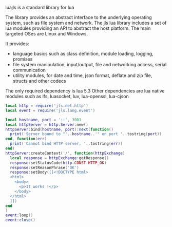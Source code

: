 luajls is a standard library for lua

The library provides an abstract interface to the underlying operating system, such as file system and network.
The jls lua library includes a set of lua modules providing an API to abstract the host platform.
The main targeted OSes are Linux and Windows.

It provides:
* language basics such as class definition, module loading, logging, promises
* file system manipulation, input/output, file and networking access, serial communication
* utility modules, for date and time, json format, deflate and zip file, structs and other codecs

The only required dependency is lua 5.3
Other dependencies are lua native modules such as lfs, luasocket, luv, lua-openssl, lua-cjson

```lua
local http = require('jls.net.http')
local event = require('jls.lang.event')

local hostname, port = '::', 3001
local httpServer = http.Server:new()
httpServer:bind(hostname, port):next(function()
  print('Server bound to "'..hostname..'" on port '..tostring(port))
end, function(err)
  print('Cannot bind HTTP server, '..tostring(err))
end)
httpServer:createContext('/', function(httpExchange)
  local response = httpExchange:getResponse()
  response:setStatusCode(http.CONST.HTTP_OK)
  response:setReasonPhrase('OK')
  response:setBody([[<!DOCTYPE html>
  <html>
    <body>
      <p>It works !</p>
    </body>
  </html>
  ]])
end
)
event:loop()
event:close()
```
